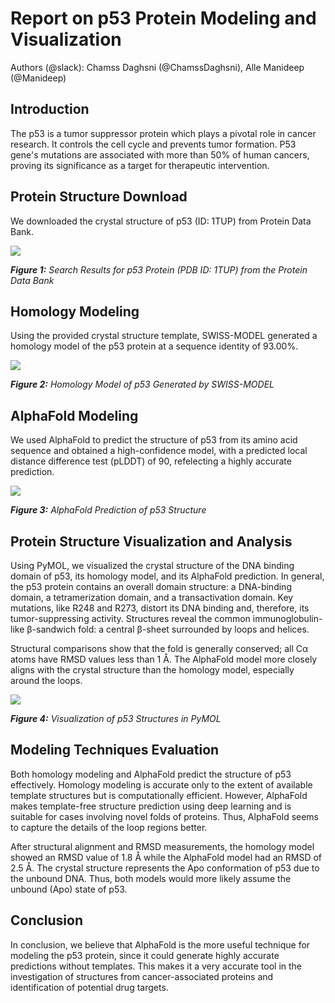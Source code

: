 <!--StartFragment-->

# Report on p53 Protein Modeling and Visualization

Authors (@slack): Chamss Daghsni (@ChamssDaghsni), Alle Manideep (@Manideep) 


## **Introduction**

<!--StartFragment-->

The p53 is a tumor suppressor protein which plays a pivotal role in cancer research. It controls the cell cycle and prevents tumor formation. P53 gene's mutations are associated with more than 50% of human cancers, proving its significance as a target for therapeutic intervention.


## **Protein Structure Download**

We downloaded the crystal structure of p53 (ID: 1TUP) from Protein Data Bank.

![](https://lh7-rt.googleusercontent.com/docsz/AD_4nXdx9tS1RH36q80r8fRGpphqiaalf37t5CvH-TmqvkIfhp6nFuHM0wwGn5o_YhNQI6kfzMaOZli1rbT9mcKHw3Gh3TRkrAoh5SFPx_v5ijultaIBG6Qw00qQzVvDxmOTAOUQL9jgTRpm2WZzzGriqAoeiyQO?key=eTpjbmFukqTa7OqFgqCDZQ)

**_Figure 1:_** _Search Results for p53 Protein (PDB ID: 1TUP) from the Protein Data Bank_


## **Homology Modeling**

Using the provided crystal structure template, SWISS-MODEL generated a homology model of the p53 protein at a sequence identity of 93.00%.

![](https://lh7-rt.googleusercontent.com/docsz/AD_4nXdpnWB4S8nw2Sy6V6s32m-L8EmvZX8w3sye3DJx4AapAACEaoOhTQtoW6ANYqdT9cHwQ4nfdRMLYMdtpjWK2N0KnaaSoi06ZKm-aTXoi8E3TJaZfySUGMD3dyJ5gwX3Hk39dAkotrcQlgq4UPrycdSDrayw?key=eTpjbmFukqTa7OqFgqCDZQ)

**_Figure 2:_** _Homology Model of p53 Generated by SWISS-MODEL_


## **AlphaFold Modeling**

We used AlphaFold to predict the structure of p53 from its amino acid sequence and obtained a high-confidence model, with a predicted local distance difference test (pLDDT) of 90, refelecting a highly accurate prediction.

![](https://lh7-rt.googleusercontent.com/docsz/AD_4nXeP7dLA_KAC5Ta-JcGOBOYxBls0S0oZZwFEXwzlS4LUypca5NLbpGQcUperifXCXScUmKFHooHKYod-off3NTUBwIYx505QOsB-zZFuY2D7B75Mkxfh9AXhsUo-U755tFB4p2PPAW2xVIJCb1-eLKBkYGxJ?key=eTpjbmFukqTa7OqFgqCDZQ)

**_Figure 3:_** _AlphaFold Prediction of p53 Structure_


## **Protein Structure Visualization and Analysis**

Using PyMOL, we visualized the crystal structure of the DNA binding domain of p53, its homology model, and its AlphaFold prediction. In general, the p53 protein contains an overall domain structure: a DNA-binding domain, a tetramerization domain, and a transactivation domain. Key mutations, like R248 and R273, distort its DNA binding and, therefore, its tumor-suppressing activity. Structures reveal the common immunoglobulin-like β-sandwich fold: a central β-sheet surrounded by loops and helices.

Structural comparisons show that the fold is generally conserved; all Cα atoms have RMSD values less than 1 Å. The AlphaFold model more closely aligns with the crystal structure than the homology model, especially around the loops.

![](https://lh7-rt.googleusercontent.com/docsz/AD_4nXfpPGO754_Q5LF86OLCbsXB3eSDMIM2lu9lGsXdU3wXGkGYh59SArUt83edI0iW6VLz38cO9NPtoeufuqDyYcpZUp9p9mv2gHMnhAKip9LaUyoQ0vZRMC55O5vNEXP6jIlLtCl4yhoE21CJx-LyprAqXjjL?key=eTpjbmFukqTa7OqFgqCDZQ)

**_Figure 4:_** _Visualization of p53 Structures in PyMOL_


## **Modeling Techniques Evaluation**

Both homology modeling and AlphaFold predict the structure of p53 effectively. Homology modeling is accurate only to the extent of available template structures but is computationally efficient. However, AlphaFold makes template-free structure prediction using deep learning and is suitable for cases involving novel folds of proteins. Thus, AlphaFold seems to capture the details of the loop regions better.

After structural alignment and RMSD measurements, the homology model showed an RMSD value of 1.8 Å while the AlphaFold model had an RMSD of 2.5 Å. The crystal structure represents the Apo conformation of p53 due to the unbound DNA. Thus, both models would more likely assume the unbound (Apo) state of p53.


## **Conclusion**

In conclusion, we believe that AlphaFold is the more useful technique for modeling the p53 protein, since it could generate highly accurate predictions without templates. This makes it a very accurate tool in the investigation of structures from cancer-associated proteins and identification of potential drug targets.

<!--EndFragment-->

